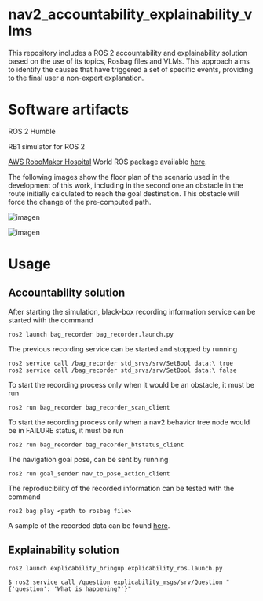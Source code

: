# nav2_accountability_explainability_vlms
This repository includes a ROS 2 accountability and explainability solution based on the use of its topics, Rosbag files and VLMs. This approach aims to identify the causes that have triggered a set of specific events, providing to the final user a non-expert explanation.


# Software artifacts
ROS 2 Humble

RB1 simulator for ROS 2

[AWS RoboMaker Hospital](https://github.com/aws-robotics/aws-robomaker-hospital-world) World ROS package available [here](https://github.com/jmguerreroh/aws-robomaker-hospital-world/tree/ros2).

The following images show the floor plan of the scenario used in the development of this work, including in the second one an obstacle in the route initially calculated to reach the goal destination. This obstacle will force the change of the pre-computed path.

![imagen](https://user-images.githubusercontent.com/13176052/227868761-7df42f3d-9043-4b07-af27-2b843806be0e.png)

![imagen](https://user-images.githubusercontent.com/13176052/227868841-21b6f0e0-1017-4136-94aa-396ba1205a6b.png)


# Usage
## Accountability solution
After starting the simulation, black-box recording information service can be started with the command
```
ros2 launch bag_recorder bag_recorder.launch.py 
```
The previous recording service can be started and stopped by running
```
ros2 service call /bag_recorder std_srvs/srv/SetBool data:\ true
ros2 service call /bag_recorder std_srvs/srv/SetBool data:\ false
```
To start the recording process only when it would be an obstacle, it must be run
```
ros2 run bag_recorder bag_recorder_scan_client
```
To start the recording process only when a nav2 behavior tree node would be in FAILURE status, it must be run
```
ros2 run bag_recorder bag_recorder_btstatus_client
```
The navigation goal pose, can be sent by running
```
ros2 run goal_sender nav_to_pose_action_client 
```
The reproducibility of the recorded information can be tested with the command
```
ros2 bag play <path to rosbag file>
```
A sample of the recorded data can be found [here](https://drive.google.com/drive/folders/19dJu8P5nJbYrA8s7bAF5fEMyJEJk0LYS?usp=sharing).

## Explainability solution
```
ros2 launch explicability_bringup explicability_ros.launch.py
```
```
$ ros2 service call /question explicability_msgs/srv/Question "{'question': 'What is happening?'}"
```
